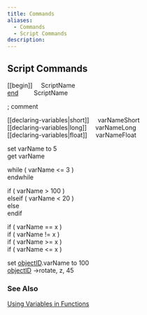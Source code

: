 ```yaml
---
title: Commands
aliases:
  - Commands
  - Script Commands
description:
---
```

## Script Commands

[[begin]] &nbsp; &nbsp; ScriptName  
[end](<End.md>) &nbsp; &nbsp; &nbsp; &nbsp; ScriptName  

; comment

[[declaring-variables|short]] &nbsp; &nbsp; varNameShort  
[[declaring-variables|long]] &nbsp; &nbsp; varNameLong  
[[declaring-variables|float]] &nbsp; &nbsp; varNameFloat  

set varName to 5  
get varName

while ( varName \<= 3 )  
endwhile  

if ( varName \> 100 )  
elseif ( varName \< 20 )  
else  
endif  

if ( varName == x )  
if ( varName \!= x )  
if ( varName \>= x )  
if ( varName \<= x )  

set [objectID](<ObjectReferencing.md>).varName to 100  
[objectID](<ObjectReferencing.md>) -\>rotate, z, 45  

### See Also
[Using Variables in Functions](<UsingVariablesinFunctions.md>)  
